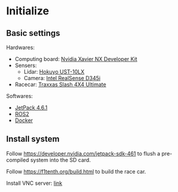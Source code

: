 # Initialize

Basic settings
--------
Hardwares:
- Computing board: [Nvidia Xavier NX Developer Kit](https://developer.nvidia.com/embedded/jetson-xavier-nx-devkit)
- Sensers:
  - Lidar: [Hokuyo UST-10LX](https://hokuyo-usa.com/products/lidar-obstacle-detection/ust-10lx)
  - Camera: [Intel RealSense D345i](https://www.intelrealsense.com/depth-camera-d435i/)
- Racecar: [Traxxas Slash 4X4 Ultimate](https://traxxas.com/products/models/electric/slash-4x4-ultimate)

Softwares:
- [JetPack 4.6.1](https://developer.nvidia.com/embedded/jetpack)
- [ROS2](https://docs.ros.org/en/foxy/index.html)
- [Docker](https://docs.docker.com/)

Install system
--------
Follow https://developer.nvidia.com/jetpack-sdk-461 to flush a pre-compiled system into the SD card.

Follow https://f1tenth.org/build.html to build the race car.

Install VNC server: [link](https://github.com/f1tenth/f1tenth_doc/blob/stable/getting_started/software_setup/software_advance.rst)




